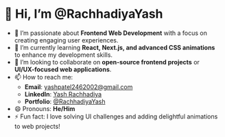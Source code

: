 # 👋 Hi, I’m @RachhadiyaYash

- 👀 I’m passionate about **Frontend Web Development** with a focus on creating engaging user experiences.
- 🌱 I’m currently learning **React, Next.js, and advanced CSS animations** to enhance my development skills.
- 💞️ I’m looking to collaborate on **open-source frontend projects** or **UI/UX-focused web applications**.
- 📫 How to reach me: 
  - **Email**: yashpatel2462002@gmail.com
  - **LinkedIn**: [Yash Rachhadiya](https://www.linkedin.com/in/rachhadiya-yash-569a9724a/)
  - **Portfolio**: [@RachhadiyaYash](https://portfolio-yash-rachhadiyas-projects.vercel.app/)
- 😄 Pronouns: **He/Him**
- ⚡ Fun fact: I love solving UI challenges and adding delightful animations to web projects!

<!---
RachhadiyaYash/RachhadiyaYash is a ✨ special ✨ repository because its `README.md` (this file) appears on your GitHub profile.
You can click the Preview link to take a look at your changes.
--->
